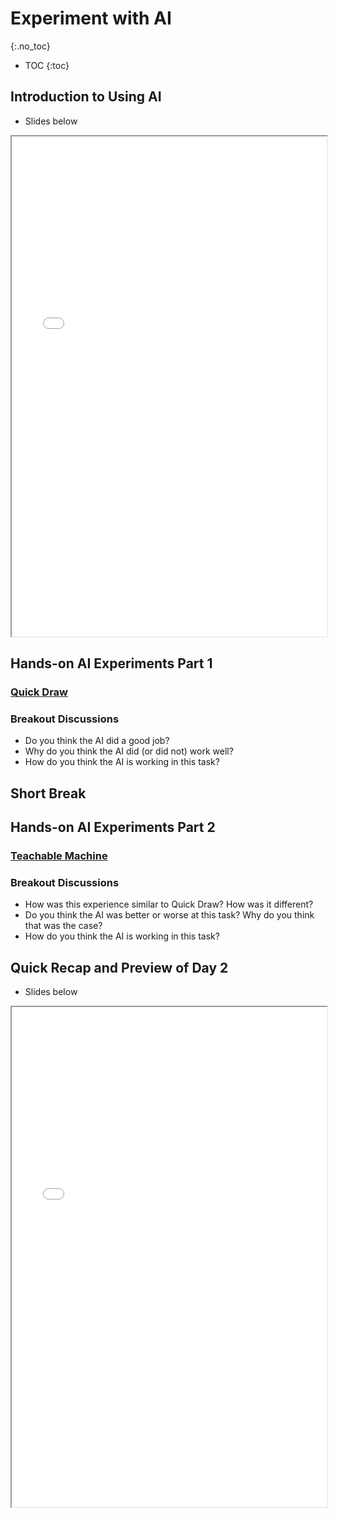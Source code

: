 # Experiment with AI
{:.no_toc}

* TOC
{:toc}

## Introduction to Using AI
+ Slides below

<iframe title="Tools" src="{{'/schedule/1/experiment/intro.pdf' | relative_url }}" width="100%" height="800px" marginwidth="0" marginheight="0" frameborder="1" scrolling="auto"></iframe>

## Hands-on AI Experiments Part 1
### [Quick Draw](https://quickdraw.withgoogle.com/)
### Breakout Discussions
+ Do you think the AI did a good job?
+ Why do you think the AI did (or did not) work well?
+ How do you think the AI is working in this task?

## Short Break 

## Hands-on AI Experiments Part 2
### [Teachable Machine](https://teachablemachine.withgoogle.com/)
### Breakout Discussions
+ How was this experience similar to Quick Draw? How was it different?
+ Do you think the AI was better or worse at this task? Why do you think that was the case?
+ How do you think the AI is working in this task?

## Quick Recap and Preview of Day 2 
+ Slides below

<iframe title="Tools" src="{{'/schedule/1/experiment/recap.pdf' | relative_url }}" width="100%" height="800px" marginwidth="0" marginheight="0" frameborder="1" scrolling="auto"></iframe>